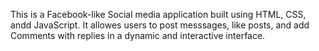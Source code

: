 This is a Facebook-like Social media application built using HTML, CSS, andd JavaScript.
It allowes users to post messsages, like posts, and add Comments with replies in a dynamic and interactive interface.
